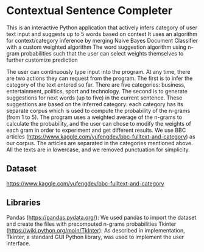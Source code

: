 
# Contextual Sentence Completer
This is an interactive Python application that actively infers category of user text input and suggests up to 5 words based on context It uses an algorithm for context/category inference by merging Naive Bayes Document Classifier with a custom weighted algorithm The word suggestion algorithm using n-gram probabilities such that the user can select weights themselves to further customize prediction

The user can continuously type input into the program. At any time, there are two actions they can request from the program. The first is to infer the category of the text entered so far. There are five categories: business, entertainment, politics, sport and technology. The second is to generate suggestions for next words (up to five) in the current sentence. These suggestions are based on the inferred category: each category has its separate corpus which is used to compute the probability of the n-grams (from 1 to 5). The program uses a weighted average of the n-grams to calculate the probability, and the user can chose to modify the weights of each gram in order to experiment and get different results. We use BBC articles (https://www.kaggle.com/yufengdev/bbc-fulltext-and-category) as our corpus. The articles are separated in the categories mentioned above. All the texts are in lowercase, and we removed punctuation for simplicity.

## Dataset
https://www.kaggle.com/yufengdev/bbc-fulltext-and-category

## Libraries

Pandas (https://pandas.pydata.org/): We used pandas to import the dataset and create the files with precomputed n-grams probabilities
Tkinter (https://wiki.python.org/moin/TkInter): As described in implementation, Tkinter, a standard GUI Python library, was used to implement the user interface.
